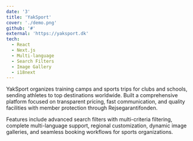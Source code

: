 ```yaml
---
date: '3'
title: 'YakSport'
cover: './demo.png'
github: '#'
external: 'https://yaksport.dk'
tech:
  - React
  - Next.js
  - Multi-language
  - Search Filters
  - Image Gallery
  - i18next
---
```


YakSport organizes training camps and sports trips for clubs and schools, sending athletes to top destinations worldwide. Built a comprehensive platform focused on transparent pricing, fast communication, and quality facilities with member protection through Rejsegarantifonden.

Features include advanced search filters with multi-criteria filtering, complete multi-language support, regional customization, dynamic image galleries, and seamless booking workflows for sports organizations.
